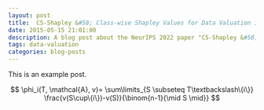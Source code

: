 ```yaml
---
layout: post
title:  CS-Shapley &#58; Class-wise Shapley Values for Data Valuation in Classification
date: 2015-05-15 21:01:00
description: A blog post about the NeurIPS 2022 paper "CS-Shapley &#58; Class-wise Shapley Values for Data Valuation in Classification"
tags: data-valuation
categories: blog-posts
---
```

This is an example post.

$$
\phi_i(T, \mathcal{A}, v)= \sum\limits_{S \subseteq T\textbackslash\{i\}} \frac{v(S\cup\{i\})-v(S)}{\binom{n-1}{\mid S \mid}}
$$

